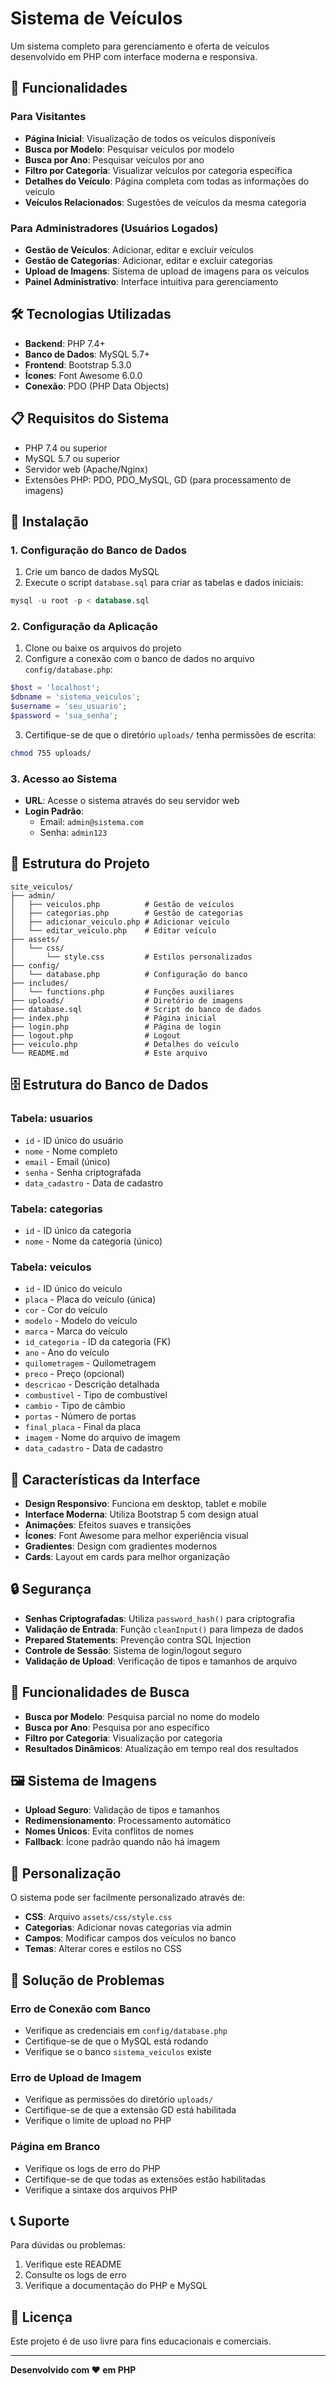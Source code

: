 # Sistema de Veículos

Um sistema completo para gerenciamento e oferta de veículos desenvolvido em PHP com interface moderna e responsiva.

## 🚗 Funcionalidades

### Para Visitantes
- **Página Inicial**: Visualização de todos os veículos disponíveis
- **Busca por Modelo**: Pesquisar veículos por modelo
- **Busca por Ano**: Pesquisar veículos por ano
- **Filtro por Categoria**: Visualizar veículos por categoria específica
- **Detalhes do Veículo**: Página completa com todas as informações do veículo
- **Veículos Relacionados**: Sugestões de veículos da mesma categoria

### Para Administradores (Usuários Logados)
- **Gestão de Veículos**: Adicionar, editar e excluir veículos
- **Gestão de Categorias**: Adicionar, editar e excluir categorias
- **Upload de Imagens**: Sistema de upload de imagens para os veículos
- **Painel Administrativo**: Interface intuitiva para gerenciamento

## 🛠️ Tecnologias Utilizadas

- **Backend**: PHP 7.4+
- **Banco de Dados**: MySQL 5.7+
- **Frontend**: Bootstrap 5.3.0
- **Ícones**: Font Awesome 6.0.0
- **Conexão**: PDO (PHP Data Objects)

## 📋 Requisitos do Sistema

- PHP 7.4 ou superior
- MySQL 5.7 ou superior
- Servidor web (Apache/Nginx)
- Extensões PHP: PDO, PDO_MySQL, GD (para processamento de imagens)

## 🚀 Instalação

### 1. Configuração do Banco de Dados

1. Crie um banco de dados MySQL
2. Execute o script `database.sql` para criar as tabelas e dados iniciais:

```sql
mysql -u root -p < database.sql
```

### 2. Configuração da Aplicação

1. Clone ou baixe os arquivos do projeto
2. Configure a conexão com o banco de dados no arquivo `config/database.php`:

```php
$host = 'localhost';
$dbname = 'sistema_veiculos';
$username = 'seu_usuario';
$password = 'sua_senha';
```

3. Certifique-se de que o diretório `uploads/` tenha permissões de escrita:

```bash
chmod 755 uploads/
```

### 3. Acesso ao Sistema

- **URL**: Acesse o sistema através do seu servidor web
- **Login Padrão**:
  - Email: `admin@sistema.com`
  - Senha: `admin123`

## 📁 Estrutura do Projeto

```
site_veiculos/
├── admin/
│   ├── veiculos.php          # Gestão de veículos
│   ├── categorias.php        # Gestão de categorias
│   ├── adicionar_veiculo.php # Adicionar veículo
│   └── editar_veiculo.php    # Editar veículo
├── assets/
│   └── css/
│       └── style.css         # Estilos personalizados
├── config/
│   └── database.php          # Configuração do banco
├── includes/
│   └── functions.php         # Funções auxiliares
├── uploads/                  # Diretório de imagens
├── database.sql              # Script do banco de dados
├── index.php                 # Página inicial
├── login.php                 # Página de login
├── logout.php                # Logout
├── veiculo.php               # Detalhes do veículo
└── README.md                 # Este arquivo
```

## 🗄️ Estrutura do Banco de Dados

### Tabela: usuarios
- `id` - ID único do usuário
- `nome` - Nome completo
- `email` - Email (único)
- `senha` - Senha criptografada
- `data_cadastro` - Data de cadastro

### Tabela: categorias
- `id` - ID único da categoria
- `nome` - Nome da categoria (único)

### Tabela: veiculos
- `id` - ID único do veículo
- `placa` - Placa do veículo (única)
- `cor` - Cor do veículo
- `modelo` - Modelo do veículo
- `marca` - Marca do veículo
- `id_categoria` - ID da categoria (FK)
- `ano` - Ano do veículo
- `quilometragem` - Quilometragem
- `preco` - Preço (opcional)
- `descricao` - Descrição detalhada
- `combustivel` - Tipo de combustível
- `cambio` - Tipo de câmbio
- `portas` - Número de portas
- `final_placa` - Final da placa
- `imagem` - Nome do arquivo de imagem
- `data_cadastro` - Data de cadastro

## 🎨 Características da Interface

- **Design Responsivo**: Funciona em desktop, tablet e mobile
- **Interface Moderna**: Utiliza Bootstrap 5 com design atual
- **Animações**: Efeitos suaves e transições
- **Ícones**: Font Awesome para melhor experiência visual
- **Gradientes**: Design com gradientes modernos
- **Cards**: Layout em cards para melhor organização

## 🔒 Segurança

- **Senhas Criptografadas**: Utiliza `password_hash()` para criptografia
- **Validação de Entrada**: Função `cleanInput()` para limpeza de dados
- **Prepared Statements**: Prevenção contra SQL Injection
- **Controle de Sessão**: Sistema de login/logout seguro
- **Validação de Upload**: Verificação de tipos e tamanhos de arquivo

## 📱 Funcionalidades de Busca

- **Busca por Modelo**: Pesquisa parcial no nome do modelo
- **Busca por Ano**: Pesquisa por ano específico
- **Filtro por Categoria**: Visualização por categoria
- **Resultados Dinâmicos**: Atualização em tempo real dos resultados

## 🖼️ Sistema de Imagens

- **Upload Seguro**: Validação de tipos e tamanhos
- **Redimensionamento**: Processamento automático
- **Nomes Únicos**: Evita conflitos de nomes
- **Fallback**: Ícone padrão quando não há imagem

## 🔧 Personalização

O sistema pode ser facilmente personalizado através de:

- **CSS**: Arquivo `assets/css/style.css`
- **Categorias**: Adicionar novas categorias via admin
- **Campos**: Modificar campos dos veículos no banco
- **Temas**: Alterar cores e estilos no CSS

## 🐛 Solução de Problemas

### Erro de Conexão com Banco
- Verifique as credenciais em `config/database.php`
- Certifique-se de que o MySQL está rodando
- Verifique se o banco `sistema_veiculos` existe

### Erro de Upload de Imagem
- Verifique as permissões do diretório `uploads/`
- Certifique-se de que a extensão GD está habilitada
- Verifique o limite de upload no PHP

### Página em Branco
- Verifique os logs de erro do PHP
- Certifique-se de que todas as extensões estão habilitadas
- Verifique a sintaxe dos arquivos PHP

## 📞 Suporte

Para dúvidas ou problemas:

1. Verifique este README
2. Consulte os logs de erro
3. Verifique a documentação do PHP e MySQL

## 📄 Licença

Este projeto é de uso livre para fins educacionais e comerciais.

---

**Desenvolvido com ❤️ em PHP** 